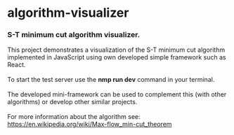 # algorithm-visualizer
### S-T minimum cut algorithm visualizer.

This project demonstrates a visualization of the S-T minimum cut algorithm implemented in JavaScript using own developed simple framework such as React.
<br></br>
To start the test server use the <strong>nmp run dev</strong> command in your terminal.
<br></br>
The developed mini-framework can be used to complement this (with other algorithms) or develop other similar projects.
<br></br>
For more information about the algorithm see: https://en.wikipedia.org/wiki/Max-flow_min-cut_theorem